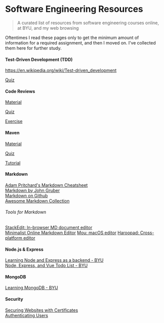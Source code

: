 # Software Engineering Resources
> A curated list of resources from software engineering courses online, at BYU, and my web browsing

Oftentimes I read these pages only to get the minimum amount of information for a required assignment, and then I moved on. I've collected them here for further study.

#### Test-Driven Development (TDD)
https://en.wikipedia.org/wiki/Test-driven_development

[Quiz](./test-driven-development/test-driven-development-quiz.md)

#### Code Reviews

[Material](https://docs.google.com/document/d/1fDF5F4Ne_P8LKLvKWe-W62MOL9EOa0K9To-LsuEARbw/edit?usp=sharing "Code Reviews") <!-- Change links to pdfs included in the repo -->

[Quiz](./code-review/code-review-quiz.md)

[Exercise](https://docs.google.com/document/d/1Xu1gTcs3_MDw_ZFHRhB6KighQhR0AY4fmADJUJdTGCc/edit?usp=sharing)

#### Maven

[Material](./maven/maven-reading.pdf)

[Quiz](./code-review/maven-quiz.md)

[Tutorial](./maven/maven-tutorial.pdf)

#### Markdown
[Adam Pritchard's Markdown Cheatsheet](https://github.com/adam-p/markdown-here/wiki/Markdown-Cheatsheet#hr)  
[Markdown by John Gruber](https://daringfireball.net/projects/markdown/)  
[Markdown on Github](https://help.github.com/en/github/writing-on-github)  
[Awesome Markdown Collection](https://github.com/mundimark/awesome-markdown)  
###### Tools for Markdown  
[StackEdit: In-browser MD document editor](https://stackedit.io/)  
[Minimalist Online Markdown Editor](http://markdown.pioul.fr/)
[Mou: macOS editor](http://25.io/mou/)
[Haroopad: Cross-platform editor](http://pad.haroopress.com/user.html)

#### Node.js & Express

[Learning Node and Express as a backend - BYU](https://github.com/BYU-CS-260/learning-node-express)  
[Node, Express, and Vue Todo List - BYU](https://github.com/BYU-CS-260/node-express-vue-todo)

#### MongoDB

[Learning MongoDB - BYU](https://github.com/BYU-CS-260/learning-mongo)


#### Security

[Securing Websites with Certificates](https://github.com/BYU-CS-260/website-certificates)  
[Authenticating Users](https://github.com/BYU-CS-260/authenticating-users)

